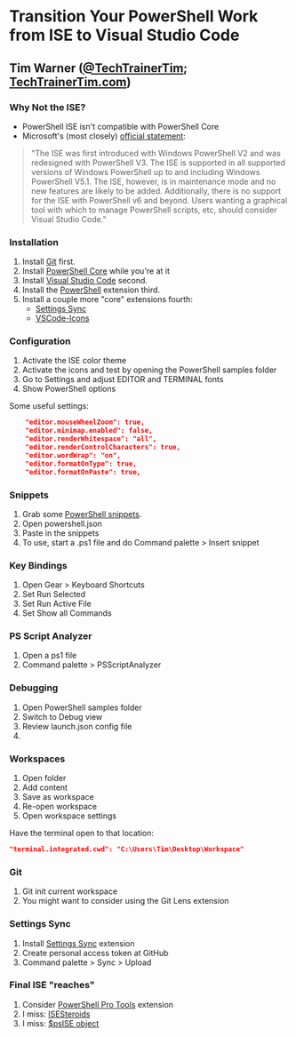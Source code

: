 # Transition Your PowerShell Work from ISE to Visual Studio Code

## Tim Warner ([@TechTrainerTim](https://twitter.com/techtrainertim); [TechTrainerTim.com](https://techtrainertim.com))

### **Why Not the ISE?**

* PowerShell ISE isn't compatible with PowerShell Core
* Microsoft's (most closely) [official statement](https://docs.microsoft.com/en-us/powershell/scripting/components/ise/introducing-the-windows-powershell-ise?view=powershell-6):

>"The ISE was first introduced with Windows PowerShell V2 and was redesigned with PowerShell V3. The ISE is supported in all supported versions of Windows PowerShell up to and including Windows PowerShell V5.1. The ISE, however, is in maintenance mode and no new features are likely to be added. Additionally, there is no support for the ISE with PowerShell v6 and beyond. Users wanting a graphical tool with which to manage PowerShell scripts, etc, should consider Visual Studio Code."

### **Installation**

1. Install [Git](https://git-scm.com/) first.
2. Install [PowerShell Core](https://docs.microsoft.com/en-us/powershell/scripting/install/installing-powershell-core-on-windows?view=powershell-6) while you're at it
3. Install [Visual Studio Code](https://code.visualstudio.com/) second.
4. Install the [PowerShell](https://marketplace.visualstudio.com/items?itemName=ms-vscode.PowerShell) extension third.
5. Install a couple more "core" extensions fourth:
    * [Settings Sync](https://marketplace.visualstudio.com/items?itemName=Shan.code-settings-sync)
    * [VSCode-Icons](https://marketplace.visualstudio.com/items?itemName=vscode-icons-team.vscode-icons)

### **Configuration**

1. Activate the ISE color theme
2. Activate the icons and test by opening the PowerShell samples folder
3. Go to Settings and adjust EDITOR and TERMINAL fonts
4. Show PowerShell options

Some useful settings:

```JSON
    "editor.mouseWheelZoom": true,
    "editor.minimap.enabled": false,
    "editor.renderWhitespace": "all",
    "editor.renderControlCharacters": true,
    "editor.wordWrap": "on",
    "editor.formatOnType": true,
    "editor.formatOnPaste": true,
```

### **Snippets**

1. Grab some [PowerShell snippets](https://rkeithhill.wordpress.com/2015/09/12/powershell-snippets-for-visual-studio-code/).
2. Open powershell.json
3. Paste in the snippets
4. To use, start a .ps1 file and do Command palette > Insert snippet

### **Key Bindings**

1. Open Gear > Keyboard Shortcuts
2. Set Run Selected
3. Set Run Active File
4. Set Show all Commands

### PS Script Analyzer

1. Open a ps1 file
2. Command palette > PSScriptAnalyzer

### **Debugging**

1. Open PowerShell samples folder
2. Switch to Debug view
3. Review launch.json config file
4.

### **Workspaces**

1. Open folder
2. Add content
3. Save as workspace
4. Re-open workspace
5. Open workspace settings

Have the terminal open to that location:

```JSON
"terminal.integrated.cwd": "C:\Users\Tim\Desktop\Workspace"
```

### **Git**

1. Git init current workspace
2. You might want to consider using the Git Lens extension


### **Settings Sync**

1. Install [Settings Sync](https://marketplace.visualstudio.com/itemdetails?itemName=Shan.code-settings-sync) extension
2. Create personal access token at GitHub
3. Command palette > Sync > Upload


### **Final ISE "reaches"**

1. Consider [PowerShell Pro Tools](https://marketplace.visualstudio.com/itemdetails?itemName=ironmansoftware.powershellprotools) extension
2. I miss: [ISESteroids](http://www.powertheshell.com/isesteroids/)
3. I miss: [$psISE object](https://docs.microsoft.com/en-us/powershell/scripting/components/ise/object-model/the-ise-object-model-hierarchy?view=powershell-6)

